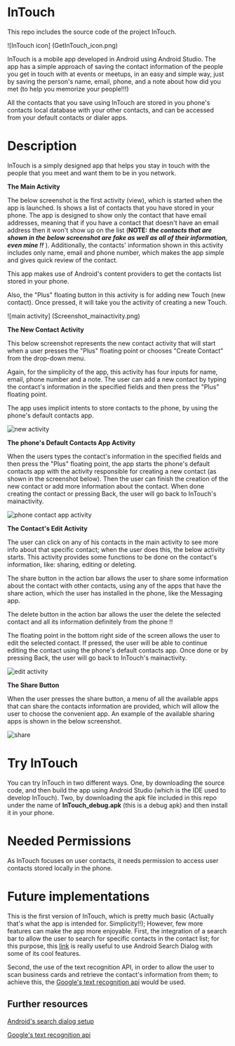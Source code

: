 # InTouch
This repo includes the source code of the project InTouch.

![InTouch icon] (GetInTouch_icon.png)

InTouch is a mobile app developed in Android using Android Studio. The app has a simple approach of saving the contact information of the people you get in touch with at events or meetups, in an easy and simple way, just by saving the person's name, email, phone, and a note about how did you met (to help you memorize your people!!!)

All the contacts that you save using InTouch are stored in you phone's contacts local database with your other contacts, and can be accessed from your default contacts or dialer apps.

# Description

InTouch is a simply designed app that helps you stay in touch with the people that you meet and want them to be in you network.

__The Main Activity__

The below screenshot is the first activity (view), which is started when the app is launched. Is shows a list of contacts that you have stored in your phone. The app is designed to show only the contact that have email addresses, meaning that if you have a contact that doesn't have an email address then it won't show up on the list (**NOTE:** _**the contacts that are shown in the below screenshot are fake as well as all of their information, even mine !!**_ ). 
Additionally, the contacts' information shown in this activity includes only name, email and phone number, which makes the app simple and gives quick review of the contact.

This app makes use of Android's content providers to get the contacts list stored in your phone.

Also, the "Plus" floating button in this activity is for adding new Touch (new contact). Once pressed, it will take you the activity of creating a new Touch.

![main activity] (Screenshot_mainactivity.png)

__The New Contact Activity__

This below screenshot represents the new contact activity that will start when a user presses the "Plus" floating point or chooses "Create Contact" from the drop-down menu.

Again, for the simplicity of the app, this activity has four inputs for name, email, phone number and a note. The user can add a new contact by typing the contact's information in the specified fields and then press the "Plus" floating point. 

The app uses implicit intents to store contacts to the phone, by using the phone's default contacts app.

![new activity](Screenshot_newTouch.png)

__The phone's Default Contacts App Activity__

When the users types the contact's information in the specified fields and then press the "Plus" floating point, the app starts the phone's default contacts app with the activity responsible for creating a new contact (as shown in the screenshot below). Then the user can finish the creation of the new contact or add more information about the contact. When done creating the contact or pressing Back, the user will go back to InTouch's mainactivity.

![phone contact app activity](Screenshot_phoneContactApp.png)

__The Contact's Edit Activity__

The user can click on any of his contacts in the main activity to see more info about that specific contact; when the user does this, the below activity starts. This activity provides some functions to be done on the contact's information, like: sharing, editing or deleting.

The share button in the action bar allows the user to share some information about the contact with other contacts, using any of the apps that have the share action, which the user has installed in the phone, like the Messaging app.

The delete button in the action bar allows the user the delete the selected contact and all its information definitely  from the phone !!

The floating point in the bottom right side of the screen allows the user to edit the selected contact. If pressed, the user will be able to continue editing the contact using the phone's default contacts app. Once done or by pressing Back, the user will go back to InTouch's mainactivity.

![edit activity](Screenshot_editTouch.png)

__The Share Button__

When the user presses the share button, a menu of all the available apps that can share the contacts information are provided, which will allow the user to choose the convenient app. An example of the available sharing apps is shown in the below screenshot.

![share](Screenshot_shareTouch.png)

# Try InTouch

You can try InTouch in two different ways. One, by downloading the source code, and then build the app using Android Studio (which is the IDE used to develop InTouch). Two, by downloading the apk file included in this repo under the name of __InTouch_debug.apk__ (this is a debug apk) and then install it in your phone.

# Needed Permissions

As InTouch focuses on user contacts, it needs permission to access user contacts stored locally in the phone.

# Future implementations

This is the first version of InTouch, which is pretty much basic (Actually that's what the app is intended for. Simplicity!!); However, few more features can make the app more enjoyable. First, the integration of a search bar to allow the user to search for specific contacts in the contact list; for this purpose, this [link][1] is really useful to use Android Search Dialog with some of its cool features.

Second, the use of the text recognition API, in order to allow the user to scan business cards and retrieve  the contact's information from them; to achieve this, the [Google's text recognition api][2] would be used.

## Further resources

[Android's search dialog setup][1]

[Google's text recognition api][2]


[1]: https://developer.android.com/guide/topics/search/search-dialog.html "Title"
[2]: https://developers.google.com/vision/text-overview "Title"
